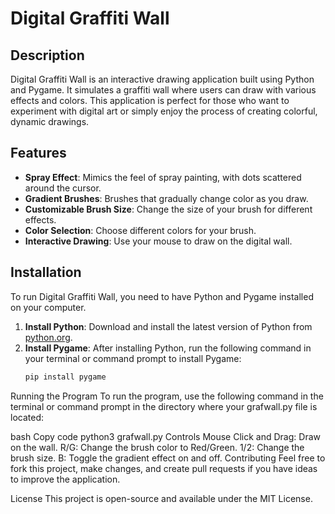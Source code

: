 # Digital Graffiti Wall

## Description
Digital Graffiti Wall is an interactive drawing application built using Python and Pygame. It simulates a graffiti wall where users can draw with various effects and colors. This application is perfect for those who want to experiment with digital art or simply enjoy the process of creating colorful, dynamic drawings.

## Features
- **Spray Effect**: Mimics the feel of spray painting, with dots scattered around the cursor.
- **Gradient Brushes**: Brushes that gradually change color as you draw.
- **Customizable Brush Size**: Change the size of your brush for different effects.
- **Color Selection**: Choose different colors for your brush.
- **Interactive Drawing**: Use your mouse to draw on the digital wall.

## Installation
To run Digital Graffiti Wall, you need to have Python and Pygame installed on your computer.

1. **Install Python**: Download and install the latest version of Python from [python.org](https://www.python.org/downloads/).
2. **Install Pygame**: After installing Python, run the following command in your terminal or command prompt to install Pygame:
   ```bash
   pip install pygame
Running the Program
To run the program, use the following command in the terminal or command prompt in the directory where your grafwall.py file is located:

bash
Copy code
python3 grafwall.py
Controls
Mouse Click and Drag: Draw on the wall.
R/G: Change the brush color to Red/Green.
1/2: Change the brush size.
B: Toggle the gradient effect on and off.
Contributing
Feel free to fork this project, make changes, and create pull requests if you have ideas to improve the application.

License
This project is open-source and available under the MIT License.
